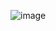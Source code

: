 ![image](https://github.com/thisisareallybadname/IAMSLOWLYLOSINGMYSANITY/assets/161801289/3a42607c-3562-4567-90e3-9d09efa46a9e)
